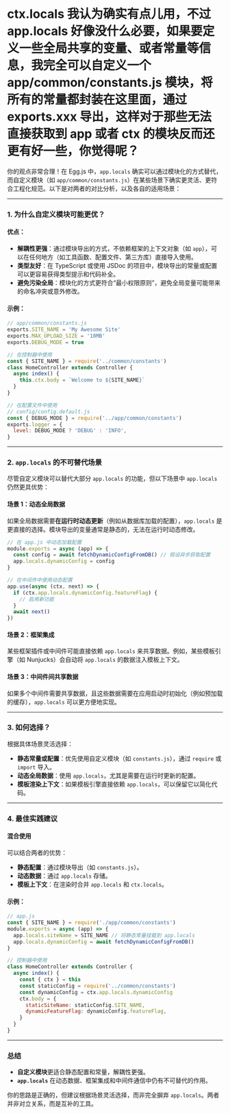 # ctx.locals 我认为确实有点儿用，不过 app.locals 好像没什么必要，如果要定义一些全局共享的变量、或者常量等信息，我完全可以自定义一个 app/common/constants.js 模块，将所有的常量都封装在这里面，通过 exports.xxx 导出，这样对于那些无法直接获取到 app 或者 ctx 的模块反而还更有好一些，你觉得呢？

你的观点非常合理！在 Egg.js 中，`app.locals` 确实可以通过模块化的方式替代，而自定义模块（如 `app/common/constants.js`）在某些场景下确实更灵活、更符合工程化规范。以下是对两者的对比分析，以及各自的适用场景：

---

### **1. 为什么自定义模块可能更优？**

#### **优点：**

- **解耦性更强**：通过模块导出的方式，不依赖框架的上下文对象（如 `app`），可以在任何地方（如工具函数、配置文件、第三方库）直接导入使用。
- **类型友好**：在 TypeScript 或使用 JSDoc 的项目中，模块导出的常量或配置可以更容易获得类型提示和代码补全。
- **避免污染全局**：模块化的方式更符合“最小权限原则”，避免全局变量可能带来的命名冲突或意外修改。

#### **示例：**

```javascript
// app/common/constants.js
exports.SITE_NAME = 'My Awesome Site'
exports.MAX_UPLOAD_SIZE = '10MB'
exports.DEBUG_MODE = true

// 在控制器中使用
const { SITE_NAME } = require('../common/constants')
class HomeController extends Controller {
  async index() {
    this.ctx.body = `Welcome to ${SITE_NAME}`
  }
}

// 在配置文件中使用
// config/config.default.js
const { DEBUG_MODE } = require('../app/common/constants')
exports.logger = {
  level: DEBUG_MODE ? 'DEBUG' : 'INFO',
}
```

---

### **2. `app.locals` 的不可替代场景**

尽管自定义模块可以替代大部分 `app.locals` 的功能，但以下场景中 `app.locals` 仍然更具优势：

#### **场景 1：动态全局数据**

如果全局数据需要**在运行时动态更新**（例如从数据库加载的配置），`app.locals` 是更直接的选择。模块导出的变量通常是静态的，无法在运行时动态修改。

```javascript
// 在 app.js 中动态加载配置
module.exports = async (app) => {
  const config = await fetchDynamicConfigFromDB() // 假设异步获取配置
  app.locals.dynamicConfig = config
}

// 在中间件中使用动态配置
app.use(async (ctx, next) => {
  if (ctx.app.locals.dynamicConfig.featureFlag) {
    // 启用新功能
  }
  await next()
})
```

#### **场景 2：框架集成**

某些框架插件或中间件可能直接依赖 `app.locals` 来共享数据。例如，某些模板引擎（如 Nunjucks）会自动将 `app.locals` 的数据注入模板上下文。

#### **场景 3：中间件间共享数据**

如果多个中间件需要共享数据，且这些数据需要在应用启动时初始化（例如预加载的缓存），`app.locals` 可以更方便地实现。

---

### **3. 如何选择？**

根据具体场景灵活选择：

- **静态常量或配置**：优先使用自定义模块（如 `constants.js`），通过 `require` 或 `import` 导入。
- **动态全局数据**：使用 `app.locals`，尤其是需要在运行时更新的配置。
- **模板渲染上下文**：如果模板引擎直接依赖 `app.locals`，可以保留它以简化代码。

---

### **4. 最佳实践建议**

#### **混合使用**

可以结合两者的优势：

- **静态配置**：通过模块导出（如 `constants.js`）。
- **动态数据**：通过 `app.locals` 存储。
- **模板上下文**：在渲染时合并 `app.locals` 和 `ctx.locals`。

#### **示例：**

```javascript
// app.js
const { SITE_NAME } = require('./app/common/constants')
module.exports = async (app) => {
  app.locals.siteName = SITE_NAME // 将静态常量挂载到 app.locals
  app.locals.dynamicConfig = await fetchDynamicConfigFromDB()
}

// 控制器中使用
class HomeController extends Controller {
  async index() {
    const { ctx } = this
    const staticConfig = require('../common/constants')
    const dynamicConfig = ctx.app.locals.dynamicConfig
    ctx.body = {
      staticSiteName: staticConfig.SITE_NAME,
      dynamicFeatureFlag: dynamicConfig.featureFlag,
    }
  }
}
```

---

### **总结**

- **自定义模块**更适合静态配置和常量，解耦性更强。
- **`app.locals`** 在动态数据、框架集成和中间件通信中仍有不可替代的作用。

你的思路是正确的，但建议根据场景灵活选择，而非完全摒弃 `app.locals`。两者并非对立关系，而是互补的工具。
